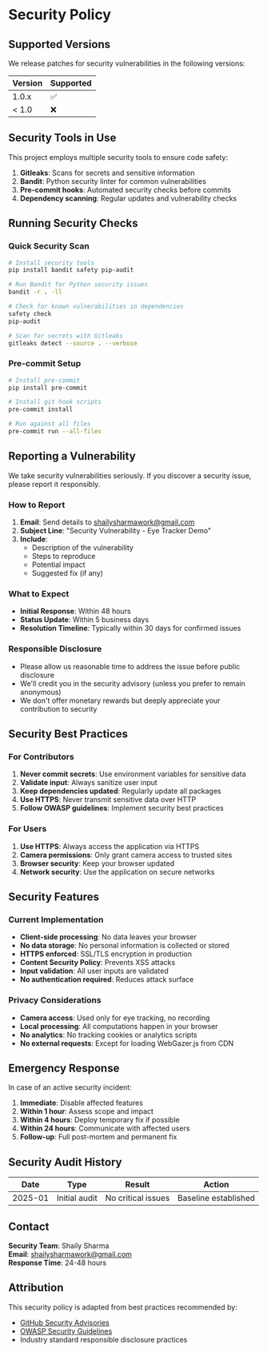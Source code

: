 # Security Policy

## Supported Versions

We release patches for security vulnerabilities in the following versions:

| Version | Supported          |
| ------- | ------------------ |
| 1.0.x   | :white_check_mark: |
| < 1.0   | :x:                |

## Security Tools in Use

This project employs multiple security tools to ensure code safety:

1. **Gitleaks**: Scans for secrets and sensitive information
2. **Bandit**: Python security linter for common vulnerabilities
3. **Pre-commit hooks**: Automated security checks before commits
4. **Dependency scanning**: Regular updates and vulnerability checks

## Running Security Checks

### Quick Security Scan
```bash
# Install security tools
pip install bandit safety pip-audit

# Run Bandit for Python security issues
bandit -r . -ll

# Check for known vulnerabilities in dependencies
safety check
pip-audit

# Scan for secrets with Gitleaks
gitleaks detect --source . --verbose
```

### Pre-commit Setup
```bash
# Install pre-commit
pip install pre-commit

# Install git hook scripts
pre-commit install

# Run against all files
pre-commit run --all-files
```

## Reporting a Vulnerability

We take security vulnerabilities seriously. If you discover a security issue, please report it responsibly.

### How to Report

1. **Email**: Send details to [shailysharmawork@gmail.com](mailto:shailysharmawork@gmail.com)
2. **Subject Line**: "Security Vulnerability - Eye Tracker Demo"
3. **Include**:
   - Description of the vulnerability
   - Steps to reproduce
   - Potential impact
   - Suggested fix (if any)

### What to Expect

- **Initial Response**: Within 48 hours
- **Status Update**: Within 5 business days
- **Resolution Timeline**: Typically within 30 days for confirmed issues

### Responsible Disclosure

- Please allow us reasonable time to address the issue before public disclosure
- We'll credit you in the security advisory (unless you prefer to remain anonymous)
- We don't offer monetary rewards but deeply appreciate your contribution to security

## Security Best Practices

### For Contributors

1. **Never commit secrets**: Use environment variables for sensitive data
2. **Validate input**: Always sanitize user input
3. **Keep dependencies updated**: Regularly update all packages
4. **Use HTTPS**: Never transmit sensitive data over HTTP
5. **Follow OWASP guidelines**: Implement security best practices

### For Users

1. **Use HTTPS**: Always access the application via HTTPS
2. **Camera permissions**: Only grant camera access to trusted sites
3. **Browser security**: Keep your browser updated
4. **Network security**: Use the application on secure networks

## Security Features

### Current Implementation

- **Client-side processing**: No data leaves your browser
- **No data storage**: No personal information is collected or stored
- **HTTPS enforced**: SSL/TLS encryption in production
- **Content Security Policy**: Prevents XSS attacks
- **Input validation**: All user inputs are validated
- **No authentication required**: Reduces attack surface

### Privacy Considerations

- **Camera access**: Used only for eye tracking, no recording
- **Local processing**: All computations happen in your browser
- **No analytics**: No tracking cookies or analytics scripts
- **No external requests**: Except for loading WebGazer.js from CDN

## Emergency Response

In case of an active security incident:

1. **Immediate**: Disable affected features
2. **Within 1 hour**: Assess scope and impact
3. **Within 4 hours**: Deploy temporary fix if possible
4. **Within 24 hours**: Communicate with affected users
5. **Follow-up**: Full post-mortem and permanent fix

## Security Audit History

| Date | Type | Result | Action |
|------|------|--------|--------|
| 2025-01 | Initial audit | No critical issues | Baseline established |

## Contact

**Security Team**: Shaily Sharma  
**Email**: [shailysharmawork@gmail.com](mailto:shailysharmawork@gmail.com)  
**Response Time**: 24-48 hours

## Attribution

This security policy is adapted from best practices recommended by:
- [GitHub Security Advisories](https://github.com/security/advisories)
- [OWASP Security Guidelines](https://owasp.org)
- Industry standard responsible disclosure practices